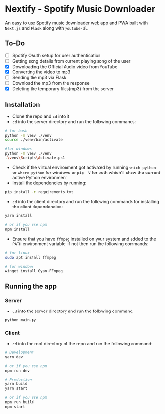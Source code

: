 # Nextify - Spotify Music Downloader 

An easy to use Spotify music downloader web app and PWA built with `Next.js` and `Flask` along with `youtube-dl`.

## To-Do

- [ ] Spotify OAuth setup for user authentication
- [ ] Getting song details from current playing song of the user
- [x] Downloading the Official Audio video from YouTube
- [x] Converting the video to mp3
- [ ] Sending the mp3 via Flask
- [ ] Download the mp3 from the response 
- [x] Deleting the temporary files(mp3) from the server

## Installation

- Clone the repo and `cd` into it 
- `cd` into the server directory and run the following commands:
 
```bash
# for bash
python -m venv ./venv
source ./venv/bin/activate

#for windows
python -m venv ./venv
.\venv\Scripts\Activate.ps1
```
- Check if the virtual environment got activated by running `which python` or `where python` for windows or ``pip -V`` for both which'll show the current active Python environment
- Install the dependencies by running:

```bash
pip install -r requirements.txt
```
- `cd` into the client directory and run the following commands for installing the client dependencies:

```bash
yarn install

# or if you use npm
npm install
```
- Ensure that you have `ffmpeg` installed on your system and added to the `PATH` environment variable, if not then run the following commands:

```bash
# for linux
sudo apt install ffmpeg

# for windows
winget install Gyan.FFmpeg
```

## Running the app

### Server
- `cd` into the server directory and run the following command:

```bash
python main.py
```

### Client
- `cd` into the root directory of the repo and run the following command:

```bash
# Development
yarn dev 

# or if you use npm
npm run dev

# Production
yarn build
yarn start

# or if you use npm
npm run build
npm start
```


